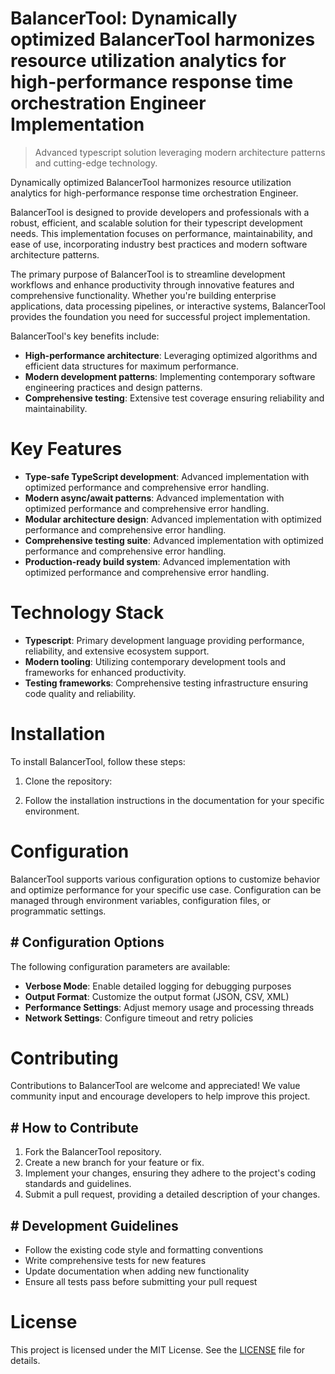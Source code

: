 <!-- fallback_BalancerTool_20250804212724_60251 -->

# BalancerTool: Dynamically optimized BalancerTool harmonizes resource utilization analytics for high-performance response time orchestration Engineer Implementation
> Advanced typescript solution leveraging modern architecture patterns and cutting-edge technology.

Dynamically optimized BalancerTool harmonizes resource utilization analytics for high-performance response time orchestration Engineer.

BalancerTool is designed to provide developers and professionals with a robust, efficient, and scalable solution for their typescript development needs. This implementation focuses on performance, maintainability, and ease of use, incorporating industry best practices and modern software architecture patterns.

The primary purpose of BalancerTool is to streamline development workflows and enhance productivity through innovative features and comprehensive functionality. Whether you're building enterprise applications, data processing pipelines, or interactive systems, BalancerTool provides the foundation you need for successful project implementation.

BalancerTool's key benefits include:

* **High-performance architecture**: Leveraging optimized algorithms and efficient data structures for maximum performance.
* **Modern development patterns**: Implementing contemporary software engineering practices and design patterns.
* **Comprehensive testing**: Extensive test coverage ensuring reliability and maintainability.

# Key Features

* **Type-safe TypeScript development**: Advanced implementation with optimized performance and comprehensive error handling.
* **Modern async/await patterns**: Advanced implementation with optimized performance and comprehensive error handling.
* **Modular architecture design**: Advanced implementation with optimized performance and comprehensive error handling.
* **Comprehensive testing suite**: Advanced implementation with optimized performance and comprehensive error handling.
* **Production-ready build system**: Advanced implementation with optimized performance and comprehensive error handling.

# Technology Stack

* **Typescript**: Primary development language providing performance, reliability, and extensive ecosystem support.
* **Modern tooling**: Utilizing contemporary development tools and frameworks for enhanced productivity.
* **Testing frameworks**: Comprehensive testing infrastructure ensuring code quality and reliability.

# Installation

To install BalancerTool, follow these steps:

1. Clone the repository:


2. Follow the installation instructions in the documentation for your specific environment.

# Configuration

BalancerTool supports various configuration options to customize behavior and optimize performance for your specific use case. Configuration can be managed through environment variables, configuration files, or programmatic settings.

## # Configuration Options

The following configuration parameters are available:

* **Verbose Mode**: Enable detailed logging for debugging purposes
* **Output Format**: Customize the output format (JSON, CSV, XML)
* **Performance Settings**: Adjust memory usage and processing threads
* **Network Settings**: Configure timeout and retry policies

# Contributing

Contributions to BalancerTool are welcome and appreciated! We value community input and encourage developers to help improve this project.

## # How to Contribute

1. Fork the BalancerTool repository.
2. Create a new branch for your feature or fix.
3. Implement your changes, ensuring they adhere to the project's coding standards and guidelines.
4. Submit a pull request, providing a detailed description of your changes.

## # Development Guidelines

* Follow the existing code style and formatting conventions
* Write comprehensive tests for new features
* Update documentation when adding new functionality
* Ensure all tests pass before submitting your pull request

# License

This project is licensed under the MIT License. See the [LICENSE](https://github.com/coralnws/BalancerTool/blob/main/LICENSE) file for details.

